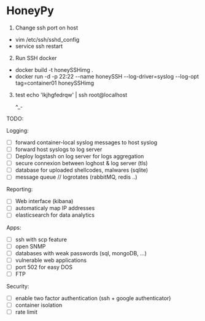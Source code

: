 # HoneyPy

1. Change ssh port on host
- vim /etc/ssh/sshd_config
- service ssh restart

2. Run SSH docker
- docker build -t honeySSHimg .
- docker run -d -p 22:22  --name honeySSH  --log-driver=syslog --log-opt tag=container01  honeySSHimg

3. test
	echo 'lkjhgfedrqw' | ssh root@localhost

	^_-
	
	
TODO:

Logging:
- [ ] forward container-local syslog messages to host syslog
- [ ] forward host syslogs to log server
- [ ] Deploy logstash on log server for logs aggregation
- [ ] secure connexion between loghost & log server (tls)
- [ ] database for uploaded shellcodes, malwares (sqlite)
- [ ] message queue // logrotates (rabbitMQ, redis ..)

Reporting:
- [ ] Web interface (kibana)
- [ ] automaticaly map IP addresses
- [ ] elasticsearch for data analytics

Apps:
- [ ] ssh with scp feature
- [ ] open SNMP
- [ ] databases with weak passwords (sql, mongoDB, ...)
- [ ] vulnerable web applications
- [ ] port 502 for easy DOS
- [ ] FTP

Security:
- [ ] enable two factor authentication (ssh + google authenticator)
- [ ] container isolation
- [ ] rate limit
